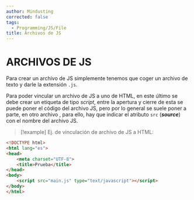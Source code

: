 ```yaml
---
author: Mindusting
corrected: false
tags:
  - Programming/JS/File
title: Archivos de JS
---
```


# ARCHIVOS DE JS

Para crear un archivo de JS simplemente tenemos que coger un archivo de texto y darle la extensión `.js`.

Para poder vincular un archivo de JS a uno de HTML, en este último se debe crear un etiqueta de tipo *script*, entre la apertura y cierre de esta se puede poner el código del archivo JS, pero por lo general se suele poner a parte, en otro archivo , para ello, hay que indicar el atributo `src` (***source***) con el nombre del archivo JS.

> [!example] Ej. de vinculación de archivo de JS a HTML:

```html
<!DOCTYPE html>
<html lang="es">
<head>
	<meta charset="UTF-8">
	<title>Prueba</title>
</head>
<body>
	<script src="main.js" type="text/javascript"></script>
</body>
</html>
```